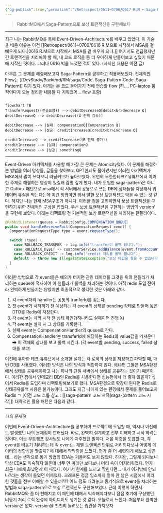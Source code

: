 ```yaml
---
{"dg-publish":true,"permalink":"/Retrospect/0611~0706/0617 R.M + Saga-Pattern Impl. (feat. redis)/","noteIcon":"","created":"2025-06-20T21:45:38.007+09:00","updated":"2025-07-13T21:29:38.621+09:00"}
---
```



> RabbitMQ에서 Saga-Pattern으로 보상 트랜잭션을 구현해보다 

--- 
최근 나는 RabbitMQ를 통해 Event-Driven-Architecture를 배우고 있었다.
이 기술을 배운 이유는 이전 [[Retrospect/0611~0706/0616 R.M으로 시작해서 MSA를 겉 배우게 되다.\|0616 R.M으로 시작해서 MSA를 겉 배우게 되다.]] 여기서도 언급했지만 긴 트랜잭션을 처리해야 할 때, 내 코드 로직을 좀 더 우아하게 만들어보고 싶었기 때문에 시작한 것이다.
그러다 0616 벽을 느꼈던 적이 있다. (자세한 내용은 이전 글)

아무튼 그 문제를 해결해보고자 Saga-Pattern을 공부하고 적용해보았다.
전체적인 Flow는 [[DevStudy/Backend/RM/saga/Code. Saga-Pattern\|Code. Saga-Pattern]] 여기 있다.
아래는 본 코드 들어가기 전에 연습할 flow  (하.... PC-laptop 움직이다가 오늘 정리한 내용들 다 지워졌어... flow 포함)
```mermaid

flowchart TB
TransferRequest((전송요청)) --> debitDecreaseQ[debit<br>decrease Q]
debitDecreaseQ --> debitDecrease((A 잔액 감소))

debitDecrease --> |실패| compensationQ[Compensation Q]
debitDecrease --> |성공| creditIncreaseQ[credit<br>increase Q]

creditIncreaseQ --> creditIncrease((B 잔액 증가))
creditIncrease --> |실패| compensationQ
creditIncrease --> |성공| somethingQ 
```

--- 
Event-Driven 아키텍쳐를 사용할 때 가장 큰 문제는 Atomicity였다. 
이 문제를 해결하는 방법을 여러 영상들, 글들을 찾아보고 GPT한테도 물어봤지만 이러한 아키텍쳐가 MSA에서 많이 쓰다보니 러닝커브가 높아보였다.
우연히 우한한테크? 유튜브에서 이러한 주제로 해결하는 영상이 있길래 감명 깊게 봤다. 내가 도입한 saga-pattern은 아니고 Outbox 패턴으로 msa에서 각 서버에서 공용으로 쓰는 DB에 상태들을 저장해서 뭐 데이터 유실을 막는다는데 이런 방법이면 앞서 말한 보상 트랜잭션도 막을 수 있는 것 같다.
하지만 나는 현재 MSA구조가 아니다. 이러한 점을 고려하면서 보상 트랜잭션을 구현하기 위한 전체적인 구상을 잡았다.
우선 보상 트랜잭션을 구현하는 방법의 version1을 구현해 보았다.
아래는 리팩토링 전 기본적인 보상 트랜잭션을 처리하는 핸들러이다.
```java 
@RabbitListener(queues = RabbitConfig.COMPENSATION_QUEUE)  
public void handleReceiveFail(CompensationRequest event) {  
  CompensationRequestType type = event.requestType();  
  
  switch (type) {  
    case ROLLBACK_TRANSFER -> log.info("transfer이 롤백 됩니다.");  
    case ROLLBACK_DEBIT -> customerService.addBalance(event.fromAccountId(), event.amount());  
    case ROLLBACK_CREDIT -> log.info("credit 처리를 롤백 합니다");  
    default -> throw new IllegalStateException("보상 타입을 찾을 수 없습니다");  
  }  
}
```
이러한 방법으로 각 event들은 예외가 터지면 관련 데이터를 그것을 위의 핸들러가 처리하는 queue에 적재하여 이 핸들러가 롤백을 처리하는 것이다. 아직 redis 도입 전이라 완벽하게 만들지는 않았지만 최종적으로 생각한 것은 아래와 같다.
 1. 각 event처리 handler는 공통의 tranferId를 갖는다.
 2. 첫 event가 시작하기 전 예상되는 각 event의 상태를 pending 상태로 만들어 놓은 DTO를 Redis에 저장한다.
 3. 각 event는 처리 시작 전 상태 확인?(하나라도 실패이면 진행 X) 
 4. 각 event는 실패 시 그 상태를 기록한다.
 5. 실패 event는 CompensationHandler의 queue로 간다.
 6. CompensationHandler는 transferId에 해당하는 Redis의 value값을 가져온다 ➡ 이 객체의 상태를 보고 롤백 시킨다. (각 event별 pending, success, failed 상태를 보고)

이전에 우아한 테크 유튜브에서 소개한 설계는 각 로직의 상태를 저장하고 파악할 때, 매번 DB를 사용했다. 
이러한 방식은 나의 방식과 적합하지 않다. 왜냐면 그들은 MSA환경에서 상태를 공유해야하고 나는 하나의 단일 서버에서 상태를 공유하는 것이기 때문이다. 이러한 점에서 인메모리 DB인 Redis를 사용한다면 성능면에서 더 좋지 않을까? 싶어서 Redis를 도입하며 리팩토링해보기로 했다.
MSA환경으로 확장이 된다면 Redis로 상태공유롤백 사용은 불가능이다. 그래도 지금 나에게 있는 환경에서 문제를 풀어보고자 Redis ㄱ (이전 코드 흐름 참고 : [[saga-pattern 코드 시작\|saga-pattern 코드 시작]]) 대략적인 활용 패턴은 다음과 같다.


--- 
*나의 문제점*

이번에 Event-Driven-Architecture를 공부하며 프로젝트에 도입할 때, 역시나 이전에도 발생했던 나의 문제점이 드러났다. 바로, 완벽히 설계하고 전부 이해하고 시작 하려는 것이다. 이는 부트캠프 강사님도 나에게 자주했던 말이다.
처음 이것을 도입할 때, 각 event를 비동기 처리하는데 각 event는 개별 트랜잭션 단위로 처리되다보니 어떻게 데이터의 정합성을 맞출까? 에 대해서 막막함을 느꼈다. 먼가 좀 더 세련되게 해보고 싶은데... 라는 생각으로 동기 방법의 EDA는 거들떠도 보지 않았다.
하지만, 그렇게 되다보니 막상 EDA도 익숙하지 않은데 너무 먼 미래만 보다보니 머리 속이 어지러워졌다.
먼가 최근 나에게 화났던게 이 때였다. 여기서 한계를 느끼고 막힌다면... 내가 이거밖에 안되나?라는 생각이 들었던 어제였다. 크래프톤 정글 입소까지 얼마 안 남은 시점에서 이러한 것들을 전부 이해할 수 있을까??? 어느 정도 내려놓고 동기식으로 event를 처리하는 방법과 saga-pattern으로 보상 트랜잭션도 구현해보았다.
근데 이렇게 하면서 RabbitMQ와 좀 더 친해지고 이 패턴에 대해서 익숙해지다보니 점점 초기에 구상했던 비동기 처리 로직 완성의 아이디어도 생기는 것 같다.
오늘로서 느낀다. 처음부터 완벽한 version은 없다. version을 천천히 늘려보는 습관을 가져보자 
